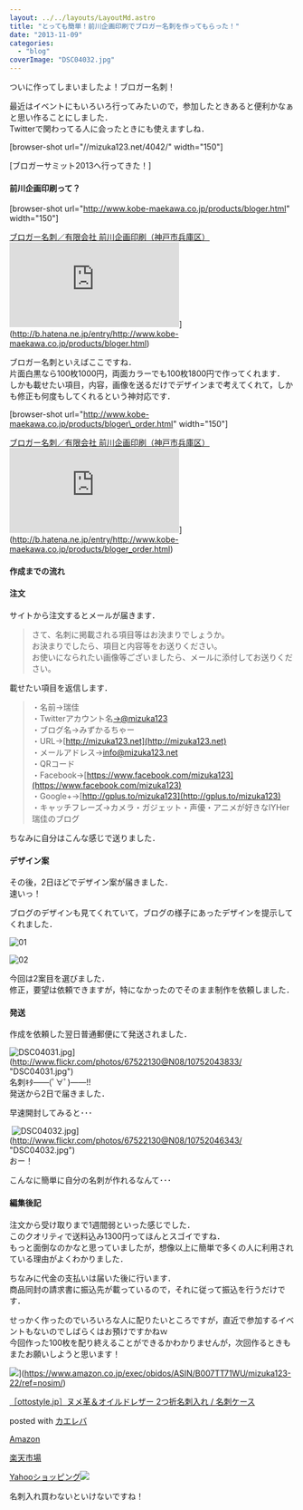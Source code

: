 ```yaml
---
layout: ../../layouts/LayoutMd.astro
title: "とっても簡単！前川企画印刷でブロガー名刺を作ってもらった！"
date: "2013-11-09"
categories: 
  - "blog"
coverImage: "DSC04032.jpg"
---
```


ついに作ってしまいましたよ！ブロガー名刺！

最近はイベントにもいろいろ行ってみたいので，参加したときあると便利かなぁと思い作ることにしました．  
Twitterで関わってる人に会ったときにも使えますしね．

\[browser-shot url="//mizuka123.net/4042/" width="150"\]

[ブロガーサミット2013へ行ってきた！]

#### 前川企画印刷って？

\[browser-shot url="http://www.kobe-maekawa.co.jp/products/bloger.html" width="150"\]

[ブロガー名刺／有限会社 前川企画印刷（神戸市兵庫区）](http://www.kobe-maekawa.co.jp/products/bloger.html) ![](http://b.hatena.ne.jp/entry/image/http://www.kobe-maekawa.co.jp/products/bloger.html)](http://b.hatena.ne.jp/entry/http://www.kobe-maekawa.co.jp/products/bloger.html)

ブロガー名刺といえばここですね．  
片面白黒なら100枚1000円，両面カラーでも100枚1800円で作ってくれます．  
しかも載せたい項目，内容，画像を送るだけでデザインまで考えてくれて，しかも修正も何度もしてくれるという神対応です．

\[browser-shot url="http://www.kobe-maekawa.co.jp/products/bloger\_order.html" width="150"\]

[ブロガー名刺／有限会社 前川企画印刷（神戸市兵庫区）](http://www.kobe-maekawa.co.jp/products/bloger_order.html) ![](http://b.hatena.ne.jp/entry/image/http://www.kobe-maekawa.co.jp/products/bloger_order.html)](http://b.hatena.ne.jp/entry/http://www.kobe-maekawa.co.jp/products/bloger_order.html)

#### 作成までの流れ

#### 注文

サイトから注文するとメールが届きます．

> さて、名刺に掲載される項目等はお決まりでしょうか。  
> お決まりでしたら、項目と内容等をお送りください。  
> お使いになられたい画像等ございましたら、メールに添付してお送りください。

載せたい項目を返信します．

> ・名前→瑞佳  
> ・Twitterアカウント名[→@mizuka123](mailto:→@mizuka123)  
> ・ブログ名→みずかるちゃー  
> ・URL→[http://mizuka123.net](http://mizuka123.net)  
> ・メールアドレス→[info@mizuka123.net](mailto:→info@mizuka123.net)  
> ・QRコード  
> ・Facebook→[https://www.facebook.com/mizuka123](https://www.facebook.com/mizuka123)  
> ・Google+→[http://gplus.to/mizuka123](http://gplus.to/mizuka123)  
> ・キャッチフレーズ→カメラ・ガジェット・声優・アニメが好きなIYHer瑞佳のブログ

ちなみに自分はこんな感じで送りました．

#### デザイン案

その後，2日ほどでデザイン案が届きました．  
速いっ！

ブログのデザインも見てくれていて，ブログの様子にあったデザインを提示してくれました．

![01](/archive/images/01.jpg "01")

![02](/archive/images/02.jpg "02")

今回は2案目を選びました．  
修正，要望は依頼できますが，特になかったのでそのまま制作を依頼しました．

#### 発送

作成を依頼した翌日普通郵便にて発送されました．

![DSC04031.jpg](/archive/images/10752043833_af47c8e9f1_b.jpg)](http://www.flickr.com/photos/67522130@N08/10752043833/ "DSC04031.jpg")   
名刺ｷﾀ――(ﾟ∀ﾟ)――!!  
発送から2日で届きました．

早速開封してみると･･･

 ![DSC04032.jpg](/archive/images/10752046343_8a0c96abed_b.jpg)](http://www.flickr.com/photos/67522130@N08/10752046343/ "DSC04032.jpg")  
おー！

こんなに簡単に自分の名刺が作れるなんて･･･

#### 編集後記

注文から受け取りまで1週間弱といった感じでした．  
このクオリティで送料込み1300円ってほんとスゴイですね．  
もっと面倒なのかなと思っていましたが，想像以上に簡単で多くの人に利用されている理由がよくわかりました．

ちなみに代金の支払いは届いた後に行います．  
商品同封の請求書に振込先が載っているので，それに従って振込を行うだけです．

せっかく作ったのでいろいろな人に配りたいところですが，直近で参加するイベントもないのでしばらくはお預けですかねｗ  
今回作った100枚を配り終えることができるかわかりませんが，次回作るときもまたお願いしようと思います！

![](/archive/images/41ij7MQck5L._SL160_.jpg)](https://www.amazon.co.jp/exec/obidos/ASIN/B007TT71WU/mizuka123-22/ref=nosim/)

[［ottostyle.jp］ヌメ革＆オイルドレザー 2つ折名刺入れ / 名刺ケース](https://www.amazon.co.jp/exec/obidos/ASIN/B007TT71WU/mizuka123-22/ref=nosim/)

posted with [カエレバ](http://kaereba.com)

[Amazon](http://www.amazon.co.jp/gp/search?keywords=ottostyle.jp&__mk_ja_JP=%83J%83%5E%83J%83i&tag=mizuka123-22 "アマゾン")

[楽天市場](http://hb.afl.rakuten.co.jp/hgc/032b53ee.4b34c5ee.0f4a541e.f440145e/?pc=http%3A%2F%2Fsearch.rakuten.co.jp%2Fsearch%2Fmall%2Fottostyle.jp%2F-%2Ff.1-p.1-s.1-sf.0-st.A-v.2%3Fx%3D0%26scid%3Daf_ich_link_urltxt%26m%3Dhttp%3A%2F%2Fm.rakuten.co.jp%2F "楽天市場")

[Yahooショッピング![](//ad.jp.ap.valuecommerce.com/servlet/gifbanner?sid=3066752&pid=881990642)](//ck.jp.ap.valuecommerce.com/servlet/referral?sid=3066752&pid=881990642&vc_url=http%3A%2F%2Fshopping.search.yahoo.co.jp%2Fsearch%3FuIv%3Don%26ei%3DUTF-8%26tab_ex%3Dcommerce%26slider%3D0%26va%3Dottostyle.jp "Yahooショッピング")

名刺入れ買わないといけないですね！
